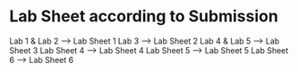 # Lab Sheet according to Submission

Lab 1 & Lab 2	--> Lab Sheet 1
Lab 3 		--> Lab Sheet 2
Lab 4 & Lab 5 	--> Lab Sheet 3
Lab Sheet 4 --> Lab Sheet 4
Lab Sheet 5 --> Lab Sheet 5
Lab Sheet 6 --> Lab Sheet 6

